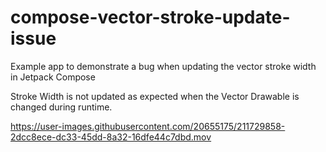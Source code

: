 # compose-vector-stroke-update-issue
Example app to demonstrate a bug when updating the vector stroke width in Jetpack Compose


Stroke Width is not updated as expected when the Vector Drawable is changed during runtime. 

https://user-images.githubusercontent.com/20655175/211729858-2dcc8ece-dc33-45dd-8a32-16dfe44c7dbd.mov


